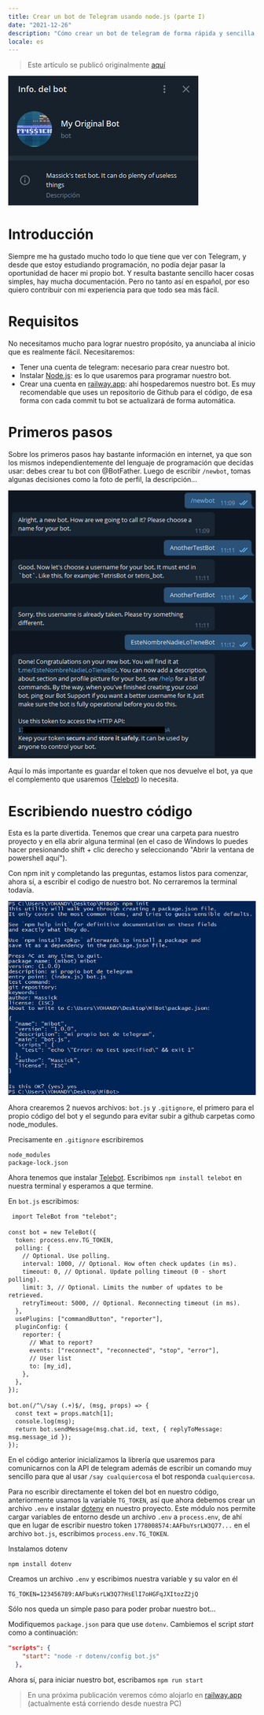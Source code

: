 ```yaml
---
title: Crear un bot de Telegram usando node.js (parte I)
date: "2021-12-26"
description: "Cómo crear un bot de telegram de forma rápida y sencilla usando javascript."
locale: es
---
```


> Este artículo se publicó originalmente [aquí](https://wastingblog.gatsbyjs.io/posts/telegram-bot-usando-node-telebot-y-railway)

![Biografía de mi bot](./bot.png)

# Introducción

Siempre me ha gustado mucho todo lo que tiene que ver con Telegram, y desde que estoy estudiando programación, no podía dejar pasar la oportunidad de hacer mi propio bot. Y resulta bastante sencillo hacer cosas simples, hay mucha documentación. Pero no tanto así en español, por eso quiero contribuir con mi experiencia para que todo sea más fácil.

# Requisitos

No necesitamos mucho para lograr nuestro propósito, ya anunciaba al inicio que es realmente fácil. Necesitaremos:

- Tener una cuenta de telegram: necesario para crear nuestro bot.
- Instalar [Node.js](https://nodejs.org/): es lo que usaremos para programar nuestro bot.
- Crear una cuenta en [railway.app](https://railway.app/): ahí hospedaremos nuestro bot. Es muy recomendable que uses un repositorio de Github para el código, de esa forma con cada commit tu bot se actualizará de forma automática.

# Primeros pasos

Sobre los primeros pasos hay bastante información en internet, ya que son los mismos independientemente del lenguaje de programación que decidas usar: debes crear tu bot con @BotFather. Luego de escribir `/newbot`, tomas algunas decisiones como la foto de perfil, la descripción...

![Configuración con BotFather](./botfather.png)

Aquí lo más importante es guardar el token que nos devuelve el bot, ya que el complemento que usaremos ([Telebot](https://github.com/mullwar/telebot)) lo necesita.

# Escribiendo nuestro código

Esta es la parte divertida. Tenemos que crear una carpeta para nuestro proyecto y en ella abrir alguna terminal (en el caso de Windows lo puedes hacer presionando shift + clic derecho y seleccionando "Abrir la ventana de powershell aquí").

Con npm init y completando las preguntas, estamos listos para comenzar, ahora sí, a escribir el codigo de nuestro bot. No cerraremos la terminal todavía.

![npm init](./init.png)

Ahora crearemos 2 nuevos archivos: `bot.js` y `.gitignore`, el primero para el propio código del bot y el segundo para evitar subir a github carpetas como node_modules.

Precisamente en `.gitignore` escribiremos

```
node_modules
package-lock.json
```

Ahora tenemos que instalar [Telebot](https://github.com/mullwar/telebot). Escribimos `npm install telebot` en nuestra terminal y esperamos a que termine.

En `bot.js` escribimos:

```
 import TeleBot from "telebot";

const bot = new TeleBot({
  token: process.env.TG_TOKEN,
  polling: {
    // Optional. Use polling.
    interval: 1000, // Optional. How often check updates (in ms).
    timeout: 0, // Optional. Update polling timeout (0 - short polling).
    limit: 3, // Optional. Limits the number of updates to be retrieved.
    retryTimeout: 5000, // Optional. Reconnecting timeout (in ms).
  },
  usePlugins: ["commandButton", "reporter"],
  pluginConfig: {
    reporter: {
      // What to report?
      events: ["reconnect", "reconnected", "stop", "error"],
      // User list
      to: [my_id],
    },
  },
});

bot.on(/^\/say (.+)$/, (msg, props) => {
  const text = props.match[1];
  console.log(msg);
  return bot.sendMessage(msg.chat.id, text, { replyToMessage: msg.message_id });
});
```

En el código anterior inicializamos la librería que usaremos para comunicarnos con la API de telegram además de escribir un comando muy sencillo para que al usar `/say cualquiercosa` el bot responda `cualquiercosa`.

Para no escribir directamente el token del bot en nuestro código, anteriormente usamos la variable `TG_TOKEN`, así que ahora debemos crear un archivo `.env` e instalar [dotenv](https://github.com/motdotla/dotenv) en nuestro proyecto. Este módulo nos permite cargar variables de entorno desde un archivo `.env` a `process.env`, de ahí que en lugar de escribir nuestro token `1778008574:AAFbuYsrLW3Q77...` en el archivo `bot.js`, escribimos `process.env.TG_TOKEN`.

Instalamos dotenv

```node
npm install dotenv
```

Creamos un archivo `.env` y escribimos nuestra variable y su valor en él

```
TG_TOKEN=123456789:AAFbuKsrLW3Q77HsElI7oHGFqJXItozZ2jQ
```

Sólo nos queda un simple paso para poder probar nuestro bot...

Modifiquemos `package.json` para que use `dotenv`. Cambiemos el script _start_ como a continuación:

```json
"scripts": {
    "start": "node -r dotenv/config bot.js"
  },
```

Ahora sí, para iniciar nuestro bot, escribamos `npm run start`

> En una próxima publicación veremos cómo alojarlo en [railway.app](https://railway.app/) (actualmente está corriendo desde nuestra PC)
